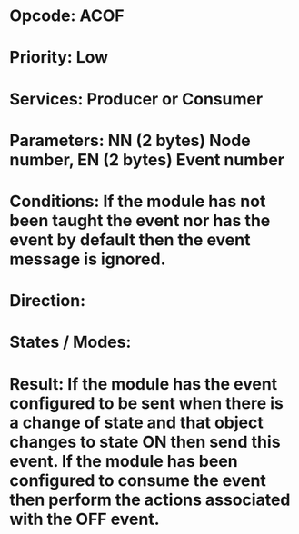 # Opcode: ACOF
# Priority: Low
# Services: Producer or Consumer
# Parameters: NN (2 bytes) Node number, EN (2 bytes) Event number
# Conditions: If the module has not been taught the event nor has the event by default then the event message is ignored.
# Direction: 
# States / Modes: 
# Result: If the module has the event configured to be sent when there is a change of state and that object changes to state ON then send this event. If the module has been configured to consume the event then perform the actions associated with the OFF event.